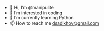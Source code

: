 - 👋 Hi, I’m @manipulite
- 👀 I’m interested in coding
- 🌱 I’m currently learning Python
- 📫 How to reach me dsadikhov@gmail.com

